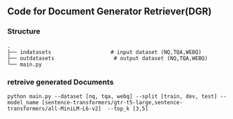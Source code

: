 ## Code for Document Generator Retriever(DGR)


### Structure
    .
    ├── indatasets                   # input dataset (NQ,TQA,WEBQ)
    ├── outdatasets                   # output dataset (NQ,TQA,WEBQ)
    └── main.py                      


### retreive generated Documents

```
python main.py --dataset [nq, tqa, webq] --split [train, dev, test] --model_name [sentence-transformers/gtr-t5-large,sentence-transformers/all-MiniLM-L6-v2]  --top_k [3,5]
``` 